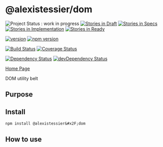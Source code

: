 @alexistessier&#x2F;dom
================

![Project Status : work in progress](https://img.shields.io/badge/Project%20status-work%20in%20progress-lightgrey.svg)
[![Stories in Draft](https://badge.waffle.io/AlexisTessier/dom.svg?label=draft&title=Draft)](http://waffle.io/AlexisTessier/dom)
[![Stories in Specs](https://badge.waffle.io/AlexisTessier/dom.svg?label=specs&title=Specs)](http://waffle.io/AlexisTessier/dom)
[![Stories in Implementation](https://badge.waffle.io/AlexisTessier/dom.svg?label=implementation&title=Implementation)](http://waffle.io/AlexisTessier/dom)
[![Stories in Ready](https://badge.waffle.io/AlexisTessier/dom.svg?label=ready&title=Ready)](http://waffle.io/AlexisTessier/dom)

[![version](https://img.shields.io/badge/version-3.0.2-blue.svg)](https://github.com/AlexisTessier/dom#readme)
[![npm version](https://badge.fury.io/js/%40alexistessier%2Fdom.svg)](https://badge.fury.io/js/%40alexistessier%2Fdom)

[![Build Status](https://travis-ci.org/AlexisTessier/dom.svg?branch=master)](https://travis-ci.org/AlexisTessier/dom)
[![Coverage Status](https://coveralls.io/repos/AlexisTessier/dom/badge.svg?branch=master&service=github)](https://coveralls.io/github/AlexisTessier/dom?branch=master)

[![Dependency Status](https://david-dm.org/AlexisTessier/dom.svg)](https://david-dm.org/AlexisTessier/dom)
[![devDependency Status](https://david-dm.org/AlexisTessier/dom/dev-status.svg)](https://david-dm.org/AlexisTessier/dom#info=devDependencies)

[Home Page](https://github.com/AlexisTessier/dom#readme)

DOM utility belt

Purpose
-------

Install
-------

```
npm install @alexistessier&#x2F;dom
```

How to use
----------